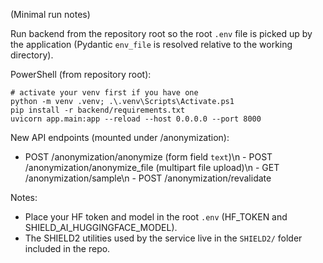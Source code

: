 (Minimal run notes)

Run backend from the repository root so the root `.env` file is picked up by the
application (Pydantic `env_file` is resolved relative to the working directory).

PowerShell (from repository root):

	# activate your venv first if you have one
	python -m venv .venv; .\.venv\Scripts\Activate.ps1
	pip install -r backend/requirements.txt
	uvicorn app.main:app --reload --host 0.0.0.0 --port 8000

New API endpoints (mounted under /anonymization):
 - POST /anonymization/anonymize  (form field `text`)\n - POST /anonymization/anonymize_file (multipart file upload)\n - GET  /anonymization/sample\n - POST /anonymization/revalidate

Notes:
 - Place your HF token and model in the root `.env` (HF_TOKEN and SHIELD_AI_HUGGINGFACE_MODEL).
 - The SHIELD2 utilities used by the service live in the `SHIELD2/` folder included in the repo.

